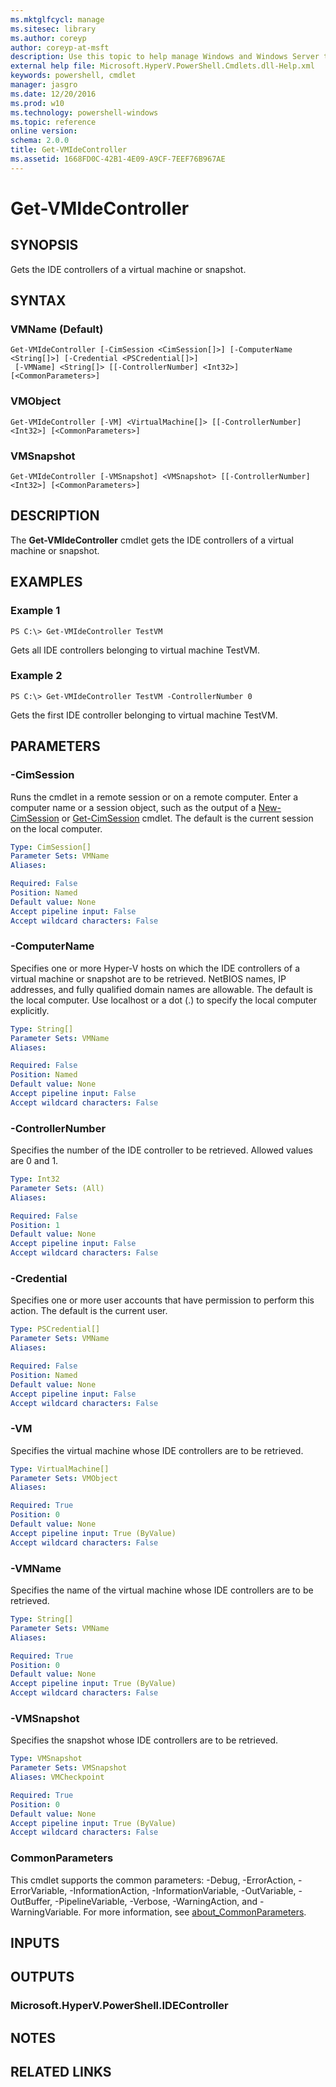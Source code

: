 ```yaml
---
ms.mktglfcycl: manage
ms.sitesec: library
ms.author: coreyp
author: coreyp-at-msft
description: Use this topic to help manage Windows and Windows Server technologies with Windows PowerShell.
external help file: Microsoft.HyperV.PowerShell.Cmdlets.dll-Help.xml
keywords: powershell, cmdlet
manager: jasgro
ms.date: 12/20/2016
ms.prod: w10
ms.technology: powershell-windows
ms.topic: reference
online version: 
schema: 2.0.0
title: Get-VMIdeController
ms.assetid: 1668FD0C-42B1-4E09-A9CF-7EEF76B967AE
---
```


# Get-VMIdeController

## SYNOPSIS
Gets the IDE controllers of a virtual machine or snapshot.

## SYNTAX

### VMName (Default)
```
Get-VMIdeController [-CimSession <CimSession[]>] [-ComputerName <String[]>] [-Credential <PSCredential[]>]
 [-VMName] <String[]> [[-ControllerNumber] <Int32>] [<CommonParameters>]
```

### VMObject
```
Get-VMIdeController [-VM] <VirtualMachine[]> [[-ControllerNumber] <Int32>] [<CommonParameters>]
```

### VMSnapshot
```
Get-VMIdeController [-VMSnapshot] <VMSnapshot> [[-ControllerNumber] <Int32>] [<CommonParameters>]
```

## DESCRIPTION
The **Get-VMIdeController** cmdlet gets the IDE controllers of a virtual machine or snapshot.

## EXAMPLES

### Example 1
```
PS C:\> Get-VMIdeController TestVM
```

Gets all IDE controllers belonging to virtual machine TestVM.

### Example 2
```
PS C:\> Get-VMIdeController TestVM -ControllerNumber 0
```

Gets the first IDE controller belonging to virtual machine TestVM.

## PARAMETERS

### -CimSession
Runs the cmdlet in a remote session or on a remote computer.
Enter a computer name or a session object, such as the output of a [New-CimSession](http://go.microsoft.com/fwlink/p/?LinkId=227967) or [Get-CimSession](http://go.microsoft.com/fwlink/p/?LinkId=227966) cmdlet.
The default is the current session on the local computer.

```yaml
Type: CimSession[]
Parameter Sets: VMName
Aliases: 

Required: False
Position: Named
Default value: None
Accept pipeline input: False
Accept wildcard characters: False
```

### -ComputerName
Specifies one or more Hyper-V hosts on which the IDE controllers of a virtual machine or snapshot are to be retrieved.
NetBIOS names, IP addresses, and fully qualified domain names are allowable.
The default is the local computer.
Use localhost or a dot (.) to specify the local computer explicitly.

```yaml
Type: String[]
Parameter Sets: VMName
Aliases: 

Required: False
Position: Named
Default value: None
Accept pipeline input: False
Accept wildcard characters: False
```

### -ControllerNumber
Specifies the number of the IDE controller to be retrieved.
Allowed values are 0 and 1.

```yaml
Type: Int32
Parameter Sets: (All)
Aliases: 

Required: False
Position: 1
Default value: None
Accept pipeline input: False
Accept wildcard characters: False
```

### -Credential
Specifies one or more user accounts that have permission to perform this action.
The default is the current user.

```yaml
Type: PSCredential[]
Parameter Sets: VMName
Aliases: 

Required: False
Position: Named
Default value: None
Accept pipeline input: False
Accept wildcard characters: False
```

### -VM
Specifies the virtual machine whose IDE controllers are to be retrieved.

```yaml
Type: VirtualMachine[]
Parameter Sets: VMObject
Aliases: 

Required: True
Position: 0
Default value: None
Accept pipeline input: True (ByValue)
Accept wildcard characters: False
```

### -VMName
Specifies the name of the virtual machine whose IDE controllers are to be retrieved.

```yaml
Type: String[]
Parameter Sets: VMName
Aliases: 

Required: True
Position: 0
Default value: None
Accept pipeline input: True (ByValue)
Accept wildcard characters: False
```

### -VMSnapshot
Specifies the snapshot whose IDE controllers are to be retrieved.

```yaml
Type: VMSnapshot
Parameter Sets: VMSnapshot
Aliases: VMCheckpoint

Required: True
Position: 0
Default value: None
Accept pipeline input: True (ByValue)
Accept wildcard characters: False
```

### CommonParameters
This cmdlet supports the common parameters: -Debug, -ErrorAction, -ErrorVariable, -InformationAction, -InformationVariable, -OutVariable, -OutBuffer, -PipelineVariable, -Verbose, -WarningAction, and -WarningVariable. For more information, see [about_CommonParameters](http://go.microsoft.com/fwlink/?LinkID=113216).

## INPUTS

## OUTPUTS

### Microsoft.HyperV.PowerShell.IDEController

## NOTES

## RELATED LINKS

